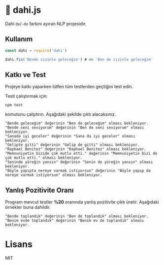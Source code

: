 # 🧠 dahi.js

Dahi `de`/`-de` farkını ayıran NLP projesidir.

## Kullanım

```js
const dahi = require('dahi')

dahi.fix('Bende sizinle geleceğim') # => 'Ben de sizinle geleceğim'
```

## Katkı ve Test

Projeye katkı yaparken lütfen tüm testlerden geçtiğini test edin.

Testi çalıştırmak için:

```shell script
npm test
```

komutunu çalşıtırın. Aşağıdaki şekilde çıktı alacaksınız.

```shell script
"Bende geleceğim" değerinin "Ben de geleceğim" olması bekleniyor.
"Bende seni seviyorum" değerinin "Ben de seni seviyorum" olması bekleniyor.
"Sanada iyi geceler" değerinin "Sana da iyi geceler" olması bekleniyor.
"Gelipte gitti" değerinin "Gelip de gitti" olması bekleniyor.
"Raphael Benitez" değerinin "Raphael Benitez" olması bekleniyor.
"Memnuniyetin bizide çok mutlu etti." değerinin "Memnuniyetin bizi de çok mutlu etti." olması bekleniyor.
"Seninde yüreğin yansın" değerinin "Senin de yüreğin yansın" olması bekleniyor.
"Böyle yapıpta nereye varmak istiyorsun" değerinin "Böyle yapıp da nereye varmak istiyorsun" olması bekleniyor.
```

## Yanlış Pozitivite Oranı

Program mevcut testler **%20** oranında yanlış pozitivite çıktı üretir. Aşağıdaki örnekler buna dahildir.

```shell script
"Bende toplandık" değerinin "Ben de toplandık" olması bekleniyor.
"Benim evde toplandık" değerinin "Benim ev de toplandık" olması bekleniyor.
```

# Lisans
MIT
